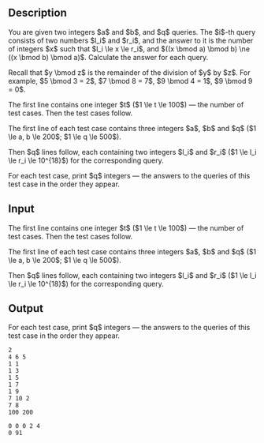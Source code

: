 ## Description

<div><p>You are given two integers $a$ and $b$, and $q$ queries. The $i$-th query consists of two numbers $l_i$ and $r_i$, and the answer to it is the number of integers $x$ such that $l_i \le x \le r_i$, and $((x \bmod a) \bmod b) \ne ((x \bmod b) \bmod a)$. Calculate the answer for each query.</p><p>Recall that $y \bmod z$ is the remainder of the division of $y$ by $z$. For example, $5 \bmod 3 = 2$, $7 \bmod 8 = 7$, $9 \bmod 4 = 1$, $9 \bmod 9 = 0$.</p></div><div class="input-specification"><p>The first line contains one integer $t$ ($1 \le t \le 100$)&nbsp;— the number of test cases. Then the test cases follow.</p><p>The first line of each test case contains three integers $a$, $b$ and $q$ ($1 \le a, b \le 200$; $1 \le q \le 500$).</p><p>Then $q$ lines follow, each containing two integers $l_i$ and $r_i$ ($1 \le l_i \le r_i \le 10^{18}$) for the corresponding query.</p></div><div class="output-specification"><p>For each test case, print $q$ integers&nbsp;— the answers to the queries of this test case in the order they appear.</p></div>

## Input

<p>The first line contains one integer $t$ ($1 \le t \le 100$)&nbsp;— the number of test cases. Then the test cases follow.</p><p>The first line of each test case contains three integers $a$, $b$ and $q$ ($1 \le a, b \le 200$; $1 \le q \le 500$).</p><p>Then $q$ lines follow, each containing two integers $l_i$ and $r_i$ ($1 \le l_i \le r_i \le 10^{18}$) for the corresponding query.</p>

## Output

<p>For each test case, print $q$ integers&nbsp;— the answers to the queries of this test case in the order they appear.</p>





```input1
2
4 6 5
1 1
1 3
1 5
1 7
1 9
7 10 2
7 8
100 200
```




```output1
0 0 0 2 4 
0 91
```


